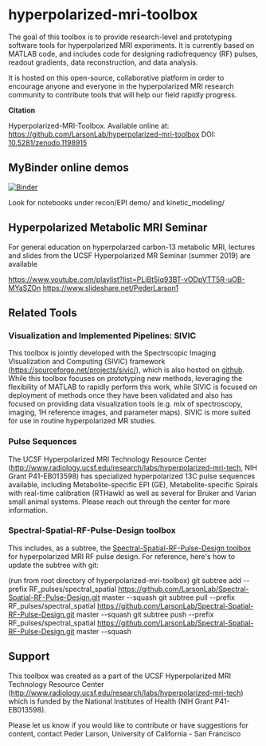 # hyperpolarized-mri-toolbox

The goal of this toolbox is to provide research-level and prototyping software tools for hyperpolarized MRI experiments. It is currently based on MATLAB code, and includes code for designing radiofrequency (RF) pulses, readout gradients, data reconstruction, and data analysis.

It is hosted on this open-source, collaborative platform in order to encourage anyone and everyone in the hyperpolarized MRI research community to contribute tools that will help our field rapidly progress.

**Citation**

Hyperpolarized-MRI-Toolbox.  Available online at: https://github.com/LarsonLab/hyperpolarized-mri-toolbox  DOI: [10.5281/zenodo.1198915](https://dx.doi.org/10.5281/zenodo.1198915)

## MyBinder online demos

[![Binder](https://mybinder.org/badge_logo.svg)](https://mybinder.org/v2/gh/LarsonLab/hyperpolarized-mri-toolbox/master)

Look for notebooks under recon/EPI demo/ and kinetic_modeling/

## Hyperpolarized Metabolic MRI Seminar

For general education on hyperpolarzed carbon-13 metabolic MRI, lectures and slides from the UCSF Hyperpolarized MR Seminar (summer 2019) are available

https://www.youtube.com/playlist?list=PLjBt5Iq93BT-vODpVTT5R-uOB-MYaSZOn
https://www.slideshare.net/PederLarson1

## Related Tools

### Visualization and Implemented Pipelines: SIVIC

This toolbox is jointly developed with the Spectrscopic Imaging VIsualization and Computing (SIVIC) framework (https://sourceforge.net/projects/sivic/), which is also hosted on [github](https://github.com/SIVICLab/sivic).
While this toolbox focuses on prototyping new methods, leveraging the flexibility of MATLAB to rapidly perform this work, while SIVIC is focused on deployment of methods once they have been validated and also has focused on providing data visualization tools (e.g. mix of spectroscopy, imaging, 1H reference images, and parameter maps).  SIVIC is more suited for use in routine hyperpolarized MR studies.

### Pulse Sequences

The UCSF Hyperpolarized MRI Technology Resource Center (http://www.radiology.ucsf.edu/research/labs/hyperpolarized-mri-tech, NIH Grant P41-EB013598) has specialized hyperpolarized 13C pulse sequences available, including Metabolite-specific EPI (GE), Metabolite-specific Spirals with real-time calibration (RTHawk) as well as several for Bruker and Varian small animal systems.  Please reach out through the center for more information.


### Spectral-Spatial-RF-Pulse-Design toolbox

This includes, as a subtree, the
[Spectral-Spatial-RF-Pulse-Design toolbox](https://github.com/LarsonLab/Spectral-Spatial-RF-Pulse-Design) for hyperpolarized MRI RF pulse design.  For reference, here's how to update the subtree with git:

(run from root directory of hyperpolarized-mri-toolbox)
    git subtree add --prefix RF_pulses/spectral_spatial https://github.com/LarsonLab/Spectral-Spatial-RF-Pulse-Design.git master --squash
    git subtree pull --prefix RF_pulses/spectral_spatial https://github.com/LarsonLab/Spectral-Spatial-RF-Pulse-Design.git master --squash
    git subtree push --prefix RF_pulses/spectral_spatial https://github.com/LarsonLab/Spectral-Spatial-RF-Pulse-Design.git master --squash

## Support

This toolbox was created as a part of the UCSF Hyperpolarized MRI Technology Resource Center (http://www.radiology.ucsf.edu/research/labs/hyperpolarized-mri-tech) which is funded by the National Institutes of Health (NIH Grant P41-EB013598).

Please let us know if you would like to contribute or have suggestions for content, contact Peder Larson, University of California - San Francisco



